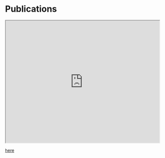 # Publications


<iframe src="https://doi.org/10.1016/j.ces.2020.116400" name="iframe_a" height="400px" width="100%" title="Iframe Example"></iframe>

<p><a href="https://doi.org/10.1016/j.ces.2020.116400" target="iframe_a"> here </a></p>

